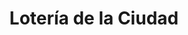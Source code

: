 ---
title: "Lotería de la Ciudad"
url: /ciudad-autonoma-de-buenos-aires/loteria-de-la-ciudad-avenida-raul-scalabrini-ortiz-5/
shop: lotería
---